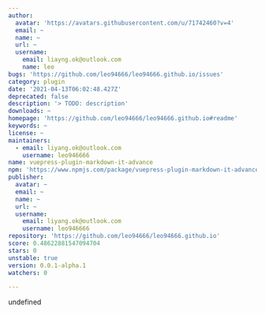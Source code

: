 ```yaml
---
author:
  avatar: 'https://avatars.githubusercontent.com/u/71742460?v=4'
  email: ~
  name: ~
  url: ~
  username:
    email: liayng.ok@outlook.com
    name: leo
bugs: 'https://github.com/leo94666/leo94666.github.io/issues'
category: plugin
date: '2021-04-13T06:02:48.427Z'
deprecated: false
description: '> TODO: description'
downloads: ~
homepage: 'https://github.com/leo94666/leo94666.github.io#readme'
keywords: ~
license: ~
maintainers:
  - email: liyang.ok@outlook.com
    username: leo946666
name: vuepress-plugin-markdown-it-advance
npm: 'https://www.npmjs.com/package/vuepress-plugin-markdown-it-advance'
publisher:
  avatar: ~
  email: ~
  name: ~
  url: ~
  username:
    email: liyang.ok@outlook.com
    username: leo946666
repository: 'https://github.com/leo94666/leo94666.github.io'
score: 0.48622881547094704
stars: 0
unstable: true
version: 0.0.1-alpha.1
watchers: 0

---
```


undefined